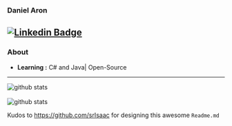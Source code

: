 ### Daniel Aron
[![Linkedin Badge](https://img.shields.io/badge/-Daniel_Aron-blue?style=flat-square&logo=Linkedin&logoColor=white&link=https://https://www.linkedin.com/in/daniel-aron-6195b0209//)](https:https://www.linkedin.com/in/daniel-aron-6195b0209/) 
---------------------------------------------------------------------------------------------------------------------------------------------------------------------------------
### About

-  **Learning :** C# and Java| Open-Source
---------------------------------------------------------------------------------------------------------------------------------------------------------------------------------

![github stats](https://github-readme-stats.vercel.app/api?username=aron-dan&show_icons=true&theme=tokyonight)
<br></br>
![github stats](https://github-readme-stats.anuraghazra1.vercel.app/api/top-langs/?username=aron-dan&layout=compact&show_icons=true&theme=tokyonight)

Kudos to https://github.com/srIsaac for designing this awesome `Readme.md`
